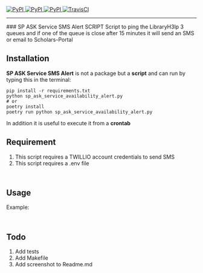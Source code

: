 [
![PyPI](https://img.shields.io/pypi/v/ask_schools.svg)
![PyPI](https://img.shields.io/pypi/pyversions/ask_schools.svg)
![PyPI](https://img.shields.io/github/license/guinslym/ask_schools.svg)
](https://pypi.org/project/ask_schools/)
[![TravisCI](https://travis-ci.org/guinslym/ask_schools.svg?branch=master)](https://travis-ci.org/guinslym/ask_schools)
<hr/>
### SP ASK Service SMS Alert SCRIPT
Script to ping the LibraryH3lp 3 queues and if one of the queue is close after 15 minutes it will send an SMS or email to Scholars-Portal
<br/>


## Installation


**SP ASK Service SMS Alert** is not a package but a **script** and can run by typing this in the terminal:

```
pip install -r requirements.txt
python sp_ask_service_availability_alert.py
# or
poetry install 
poetry run python sp_ask_service_availability_alert.py
```
In addition it is useful to execute it from a **crontab**

## Requirement
1.  This script requires a TWILLIO account credentials to send SMS 
2.  This script requires a .env file 

```python



```

## Usage

Example:

```python



```


## Todo

1.  Add tests
3.  Add Makefile
6.  Add screenshot to Readme.md

